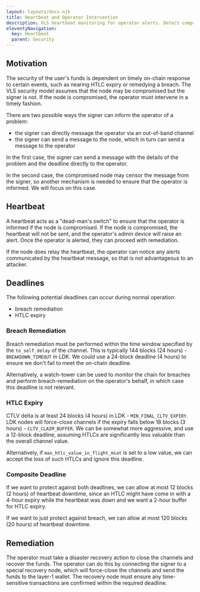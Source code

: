 ```yaml
---
layout: layouts/docs.njk
title: Heartbeat and Operator Intervention
description: VLS heartbeat monitoring for operator alerts. Detect compromised nodes and ensure timely breach remediation with dead-man's switch.
eleventyNavigation:
  key: Heartbeat
  parent: Security
---
```


## Motivation

The security of the user's funds is dependent on timely on-chain response to certain events, such as nearing HTLC expiry
or remedying a breach.  The VLS security model assumes that the node may be compromised but the signer is not.  If the
node is compromised, the operator must intervene in a timely fashion.

There are two possible ways the signer can inform the operator of a problem:

- the signer can directly message the operator via an out-of-band channel
- the signer can send a message to the node, which in turn can send a message to the operator

In the first case, the signer can send a message with the details of the problem and the deadline directly to the
operator.

In the second case, the compromised node may censor the message from the signer, so another mechanism is needed to ensure that the
operator is informed.  We will focus on this case.

## Heartbeat

A heartbeat acts as a "dead-man's switch" to ensure that the operator is informed if the node is compromised.  If the
node is compromised, the heartbeat will not be sent, and the operator's admin device will raise an alert.  Once the operator
is alerted, they can proceed with remediation.

If the node does relay the heartbeat, the operator can notice any alerts communicated by the heartbeat message, so that
is not advantageous to an attacker.

## Deadlines

The following potential deadlines can occur during normal operation:

- breach remediation
- HTLC expiry

### Breach Remediation

Breach remediation must be performed within the time window specified by the `to_self_delay` of the channel.  This is
typically 144 blocks (24 hours) - `BREAKDOWN_TIMEOUT` in LDK.  We could use a 24-block deadline (4 hours) to ensure
we don't fail to meet the on-chain deadline.

Alternatively, a watch-tower can be used to monitor the chain for breaches and perform breach-remediation on the
operator's behalf, in which case this deadline is not relevant.

### HTLC Expiry

CTLV delta is at least 24 blocks (4 hours) in LDK - `MIN_FINAL_CLTV_EXPIRY`.  LDK nodes will force-close channels if the expiry
falls below 18 blocks (3 hours) - `CLTV_CLAIM_BUFFER`.  We can be somewhat more aggressive, and use a 12-block deadline, assuming
HTLCs are significantly less valuable than the overall channel value.


Alternatively, if `max_htlc_value_in_flight_msat` is set to a low value, we can accept the loss of such HTLCs and ignore this deadline.

### Composite Deadline

If we want to protect against both deadlines, we can allow at most 12 blocks (2 hours) of heartbeat downtime, since an
HTLC might have come in with a 4-hour expiry while the heartbeat was down and we want a 2-hour buffer for HTLC expiry.

If we want to just protect against breach, we can allow at most 120 blocks (20 hours) of heartbeat downtime.

## Remediation

The operator must take a disaster recovery action to close the channels and recover the funds.  The operator can do this
by connecting the signer to a special recovery node, which will force-close the channels and send the funds to the
layer-1 wallet.  The recovery node must ensure any time-sensitive transactions are confirmed within the required deadline.
